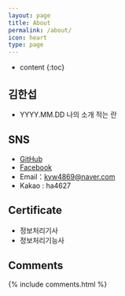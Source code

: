 ```yaml
---
layout: page
title: About
permalink: /about/
icon: heart
type: page
---
```


* content
{:toc}

## 김한섭





* YYYY.MM.DD 나의 소개 적는 란


## SNS

* [GitHub](https://github.com/superbly)
* [Facebook](https://www.facebook.com/seob3126)
* Email：kyw4869@naver.com
* Kakao : ha4627  

## Certificate

* 정보처리기사  
* 정보처리기능사  





## Comments

{% include comments.html %}
